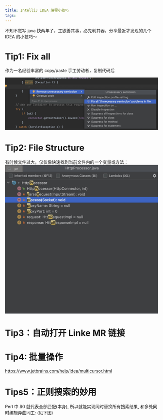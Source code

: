 ```yaml
---
title: IntelliJ IDEA 编程小技巧
tags:
---
```


不知不觉写 java 快两年了，工欲善其事，必先利其器，分享最近才发现的几个 IDEA 的小技巧～ 

<!--more-->

# Tip1: Fix all
作为一名经验丰富的 copy/paste 手工劳动者，复制代码后

![](../images/blog/2021-09-04-jvm-note/16471630809745.jpg)


# Tip2: File Structure
有时候文件过大，仅仅像快速找到当前文件内的一个变量或方法：
![](../images/blog/2021-09-04-jvm-note/16471636200710.jpg)

# Tip3：自动打开 Linke MR 链接


# Tip4: 批量操作 
https://www.jetbrains.com/help/idea/multicursor.html

# Tips5：正则搜索的妙用
Perl 中 $0 就代表全部匹配(本身), 所以就能实现同时替换所有搜索结果, 和多处同时编辑异曲同工:
(见下图)



